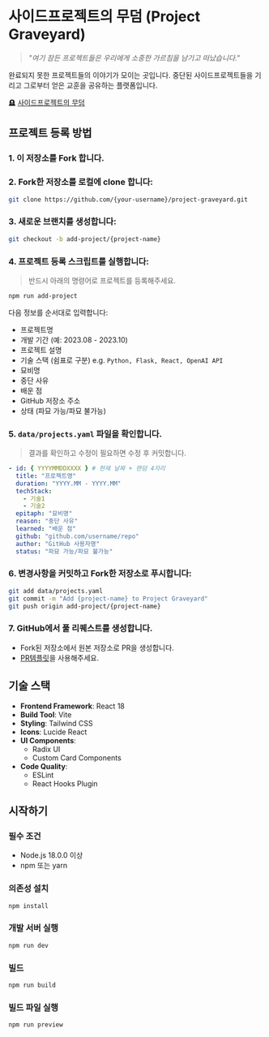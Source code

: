 # 사이드프로젝트의 무덤 (Project Graveyard)

> _"여기 잠든 프로젝트들은 우리에게 소중한 가르침을 남기고 떠났습니다."_

완료되지 못한 프로젝트들의 이야기가 모이는 곳입니다. 중단된 사이드프로젝트들을 기리고 그로부터 얻은 교훈을 공유하는 플랫폼입니다.

🪦 [사이드프로젝트의 무덤](https://project-graveyard.vercel.app/)

## 프로젝트 등록 방법

### 1. 이 저장소를 Fork 합니다.

### 2. Fork한 저장소를 로컬에 clone 합니다:

```bash
git clone https://github.com/{your-username}/project-graveyard.git
```

### 3. 새로운 브랜치를 생성합니다:

```bash
git checkout -b add-project/{project-name}
```

### 4. 프로젝트 등록 스크립트를 실행합니다:

> 반드시 아래의 명령어로 프로젝트를 등록해주세요.

```bash
npm run add-project
```

다음 정보를 순서대로 입력합니다:

- 프로젝트명
- 개발 기간 (예: 2023.08 - 2023.10)
- 프로젝트 설명
- 기술 스택 (쉼표로 구분) e.g. `Python, Flask, React, OpenAI API`
- 묘비명
- 중단 사유
- 배운 점
- GitHub 저장소 주소
- 상태 (파묘 가능/파묘 불가능)

### 5. `data/projects.yaml` 파일을 확인합니다.

> 결과를 확인하고 수정이 필요하면 수정 후 커밋합니다.

```yaml
- id: { YYYYMMDDXXXX } # 현재 날짜 + 랜덤 4자리
  title: "프로젝트명"
  duration: "YYYY.MM - YYYY.MM"
  techStack:
    - 기술1
    - 기술2
  epitaph: "묘비명"
  reason: "중단 사유"
  learned: "배운 점"
  github: "github.com/username/repo"
  author: "GitHub 사용자명"
  status: "파묘 가능/파묘 불가능"
```

### 6. 변경사항을 커밋하고 Fork한 저장소로 푸시합니다:

```bash
git add data/projects.yaml
git commit -m "Add {project-name} to Project Graveyard"
git push origin add-project/{project-name}
```

### 7. GitHub에서 풀 리퀘스트를 생성합니다.

- Fork된 저장소에서 원본 저장소로 PR을 생성합니다.
- [PR템플릿](.github/pull_request_template.md)을 사용해주세요.

## 기술 스택

- **Frontend Framework**: React 18
- **Build Tool**: Vite
- **Styling**: Tailwind CSS
- **Icons**: Lucide React
- **UI Components**:
  - Radix UI
  - Custom Card Components
- **Code Quality**:
  - ESLint
  - React Hooks Plugin

## 시작하기

### 필수 조건

- Node.js 18.0.0 이상
- npm 또는 yarn

### 의존성 설치

```bash
npm install
```

### 개발 서버 실행

```bash
npm run dev
```

### 빌드

```bash
npm run build
```

### 빌드 파일 실행

```bash
npm run preview
```
